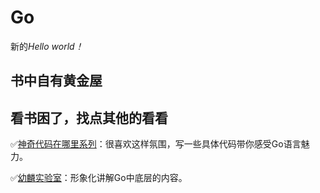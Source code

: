 Go
===

新的*Hello world！*

## 书中自有黄金屋



## 看书困了，找点其他的看看

✅[神奇代码在哪里系列](https://space.bilibili.com/1557732/dynamic)：很喜欢这样氛围，写一些具体代码带你感受Go语言魅力。

✅[幼麟实验室](https://space.bilibili.com/567195437/channel/seriesdetail?sid=426378&ctype=0)：形象化讲解Go中底层的内容。

